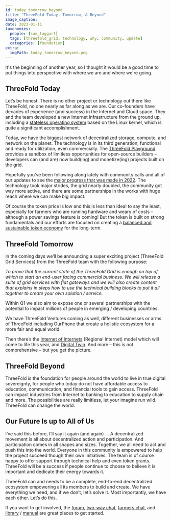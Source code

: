 ```yaml
---
id: today_tomorrow_beyond
title: "ThreeFold Today, Tomorrow, & Beyond"
image_caption:
date: 2023-01-11
taxonomies:
  people: [sam_taggart]
  tags: [threefold_grid, technology, why, community, update]
  categories: [foundation]
extra:
  imgPath: today_tomorrow_beyond.png
---
```


It's the beginning of another year, so I thought it would be a good time to put things into perspective with where we are and where we're going.

## ThreeFold Today

Let’s be honest. There is no other project or technology out there like ThreeFold, no one nearly as far along as we are. Our co-founders have decades of experience (and success) in the Internet and Cloud space. They and the team developed a new Internet infrastructure from the ground up, including a [stateless operating system](https://library.threefold.me/info/threefold#/tfgrid/threefold__zos) based on the Linux kernel, which is quite a significant accomplishment.

Today, we have the biggest network of decentralized storage, compute, and network on the planet. The technology is in its third generation, functional and ready for utilization, even commercially. The [ThreeFold Playground](https://play.grid.tf) provides a sandbox of limitless opportunities for open-source builders – developers can (and are) now build(ing) and monetize(ing) projects built on the grid.

Hopefully you’ve been following along lately with community calls and all of our updates to see the [major progress that was made in 2022](https://forum.threefold.io/t/end-of-year-2022-community-call-recording/3636). The technology took major strides, the grid nearly doubled, the community got way more active, and there are some partnerships in the works with huge reach where we can make big impact.

Of course the token price is low and this is less than ideal to say the least, especially for farmers who are running hardware and weary of costs – although a power savings feature is coming! But the token is built on strong fundamentals and our efforts are focused on creating a [balanced and sustainable token economy](https://forum.threefold.io/t/a-new-financial-system-is-needed-for-a-better-future/3547) for the long-term.

## ThreeFold Tomorrow

In the coming days we’ll be announcing a super exciting project (ThreeFold Grid Services) from the ThreeFold team with the following purpose:

_To prove that the current state of the ThreeFold Grid is enough on top of which to start an end-user facing commercial business. We will release a suite of grid services with fiat gateways and we will also create content that explains in steps how to use the technical building blocks to put it all together to create your own solution / service._

Within Q1 we also aim to expose one or several partnerships with the potential to impact millions of people in emerging / developing countries.

We have ThreeFold Ventures coming as well, different businesses or arms of ThreeFold including OurPhone that create a holistic ecosystem for a more fair and equal world.

Then there’s the [Internet of Internets](https://threefold.io/blog/internet-of-internets/) (Regional Internet) model which will come to life this year, and [Digital Twin](https://www.threefold.io/blog/digital-twin/). And more – this is not comprehensive – but you get the picture.

## ThreeFold Beyond

ThreeFold is the foundation for people around the world to live in true digital sovereignty, for people who today do not have affordable access to education, communication, and financial tools to gain access. ThreeFold can impact industries from Internet to banking to education to supply chain and more. The possibilities are really limitless, let your imagine run wild. ThreeFold can change the world.

## Our Future Is up to All of Us

I’ve said this before, I’ll say it again (and again) … A decentralized movement is all about decentralized action and participation. And participation comes in all shapes and sizes. Together, we all need to act and push this into the world. Everyone in this community is empowered to help the project succeed though their own initiatives. The team is of course happy to offer support through technical help and even token grants. ThreeFold will be a success if people continue to choose to believe it is important and dedicate their energy towards it.

ThreeFold can and needs to be a complete, end-to-end decentralized ecosystem empowering all its members to build and create. We have everything we need, and if we don’t, let’s solve it. Most importantly, we have each other. Let’s do this.

If you want to get involved, the [forum](https://forum.threefold.io), [two-way chat](https://t.me/threefold), [farmers chat](https://t.me/threefoldfarmers), and [library](https://library.threefold.me/info/threefold) / [manual](https://library.threefold.me/info/manual/#/) are great places to get started.
